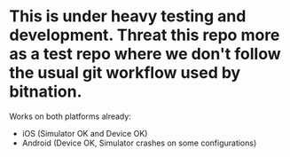 # This is under heavy testing and development. Threat this repo more as a test repo where we don't follow the usual git workflow used by bitnation.


Works on both platforms already:

- iOS (Simulator OK and Device OK)
- Android (Device OK, Simulator crashes on some configurations)
